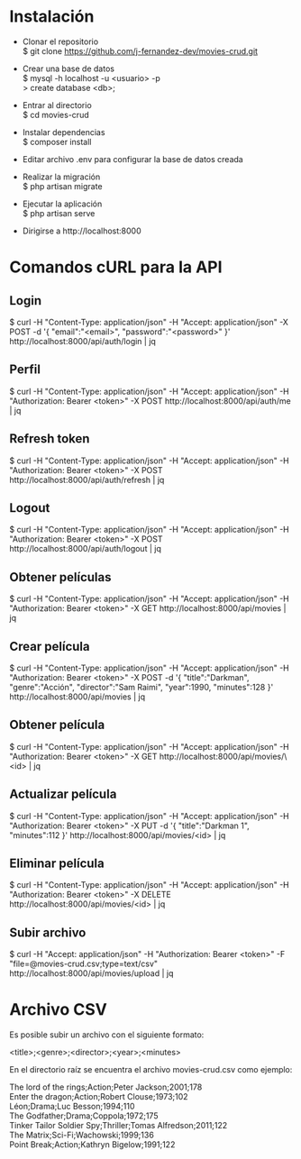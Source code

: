# Instalación

- Clonar el repositorio\
$ git clone https://github.com/j-fernandez-dev/movies-crud.git

- Crear una base de datos\
$ mysql -h localhost -u \<usuario\> -p\
\> create database \<db\>;

- Entrar al directorio\
$ cd movies-crud

- Instalar dependencias\
$ composer install

- Editar archivo .env para configurar la base de datos creada

- Realizar la migración\
$ php artisan migrate

- Ejecutar la aplicación\
$ php artisan serve

- Dirigirse a http://localhost:8000

# Comandos cURL para la API

## Login

$ curl -H "Content-Type: application/json" -H "Accept: application/json" -X POST -d '{ "email":"\<email\>", "password":"\<password\>" }' http://localhost:8000/api/auth/login | jq

## Perfil

$ curl -H "Content-Type: application/json" -H "Accept: application/json" -H "Authorization: Bearer \<token\>" -X POST http://localhost:8000/api/auth/me | jq

## Refresh token

$ curl -H "Content-Type: application/json" -H "Accept: application/json" -H "Authorization: Bearer \<token\>" -X POST http://localhost:8000/api/auth/refresh | jq

## Logout

$ curl -H "Content-Type: application/json" -H "Accept: application/json" -H "Authorization: Bearer \<token\>" -X POST http://localhost:8000/api/auth/logout | jq

## Obtener películas

$ curl -H "Content-Type: application/json" -H "Accept: application/json" -H "Authorization: Bearer \<token\>" -X GET http://localhost:8000/api/movies | jq

## Crear película

$ curl -H "Content-Type: application/json" -H "Accept: application/json" -H "Authorization: Bearer \<token\>" -X POST -d '{ "title":"Darkman", "genre":"Acción", "director":"Sam Raimi", "year":1990, "minutes":128 }' http://localhost:8000/api/movies | jq

## Obtener película

$ curl -H "Content-Type: application/json" -H "Accept: application/json" -H "Authorization: Bearer \<token\>" -X GET http://localhost:8000/api/movies/\\<id\> | jq

## Actualizar película

$ curl -H "Content-Type: application/json" -H "Accept: application/json" -H "Authorization: Bearer \<token\>" -X PUT -d '{ "title":"Darkman 1", "minutes":112 }' http://localhost:8000/api/movies/\<id\> | jq

## Eliminar película

$ curl -H "Content-Type: application/json" -H "Accept: application/json" -H "Authorization: Bearer \<token\>" -X DELETE http://localhost:8000/api/movies/\<id\> | jq

## Subir archivo

$ curl -H "Accept: application/json" -H "Authorization: Bearer \<token\>" -F "file=@movies-crud.csv;type=text/csv" http://localhost:8000/api/movies/upload | jq

# Archivo CSV

Es posible subir un archivo con el siguiente formato:

\<title\>;\<genre\>;\<director\>;\<year\>;\<minutes\>

En el directorio raíz se encuentra el archivo movies-crud.csv como ejemplo:

The lord of the rings;Action;Peter Jackson;2001;178\
Enter the dragon;Action;Robert Clouse;1973;102\
Léon;Drama;Luc Besson;1994;110\
The Godfather;Drama;Coppola;1972;175\
Tinker Tailor Soldier Spy;Thriller;Tomas Alfredson;2011;122\
The Matrix;Sci-Fi;Wachowski;1999;136\
Point Break;Action;Kathryn Bigelow;1991;122
